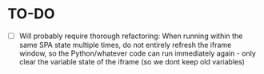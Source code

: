 # TO-DO

- [ ] Will probably require thorough refactoring: When running within the same SPA state multiple times, do not entirely refresh the iframe window, so the Python/whatever code can run immediately again - only clear the variable state of the iframe (so we dont keep old variables)
